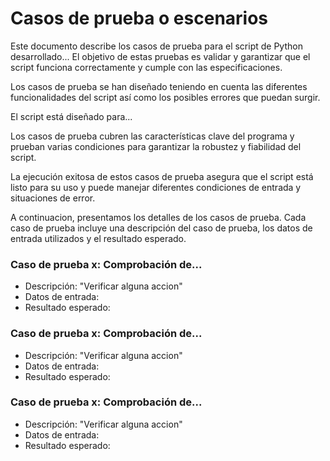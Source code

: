 # Casos de prueba o escenarios

Este documento describe los casos de prueba para el script de Python desarrollado... 
El objetivo de estas pruebas es validar y garantizar que el script funciona correctamente y cumple con las especificaciones.

Los casos de prueba se han diseñado teniendo en cuenta las diferentes funcionalidades del script así como los posibles errores que puedan surgir.

El script está diseñado para...

Los casos de prueba cubren las características clave del programa y prueban varias condiciones para garantizar la robustez y fiabilidad del script.

La ejecución exitosa de estos casos de prueba asegura que el script está listo para su uso y puede manejar diferentes condiciones de entrada y situaciones de error.

A continuacion, presentamos los detalles de los casos de prueba. Cada caso de prueba incluye una descripción del caso de prueba, los datos de entrada utilizados y el resultado esperado.
    
    
### Caso de prueba x: Comprobación de...

- Descripción: "Verificar alguna accion"
- Datos de entrada: 
- Resultado esperado: 

### Caso de prueba x: Comprobación de...

- Descripción: "Verificar alguna accion"
- Datos de entrada:
- Resultado esperado:

### Caso de prueba x: Comprobación de...

- Descripción: "Verificar alguna accion"
- Datos de entrada:
- Resultado esperado:

        
        

